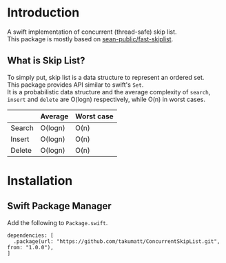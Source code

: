 # Introduction

A swift implementation of concurrent (thread-safe) skip list.  
This package is mostly based on [sean-public/fast-skiplist](https://github.com/sean-public/fast-skiplist).

## What is Skip List?

To simply put, skip list is a data structure to represent an ordered set.  
This package provides API similar to swift's `Set`.  
It is a probabilistic data structure and the average complexity of `search`, `insert` and `delete` are O(logn) respectively, while O(n) in worst cases.  

| | Average | Worst case |
| - | - | - |
| Search | O(logn) | O(n) |
| Insert | O(logn) | O(n) |
| Delete | O(logn) | O(n) |

# Installation

## Swift Package Manager

Add the following to `Package.swift`.

```
dependencies: [
  .package(url: "https://github.com/takumatt/ConcurrentSkipList.git", from: "1.0.0"),
]
```
